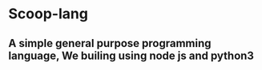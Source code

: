# Scoop-lang
## A simple general purpose programming language, We builing using node js and python3
